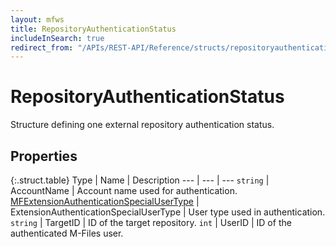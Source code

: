 ```yaml
---
layout: mfws
title: RepositoryAuthenticationStatus
includeInSearch: true
redirect_from: "/APIs/REST-API/Reference/structs/repositoryauthenticationstatus.html"
---
```


# RepositoryAuthenticationStatus

Structure defining one external repository authentication status.

## Properties

{:.struct.table}
Type | Name | Description
--- | --- | ---
`string` | AccountName | Account name used for authentication.
[MFExtensionAuthenticationSpecialUserType](https://developer.m-files.com/APIs/COM-API/Reference/index.html#MFilesAPI~MFExtensionAuthenticationSpecialUserType.html) | ExtensionAuthenticationSpecialUserType | User type used in authentication.
`string` | TargetID | ID of the target repository.
`int` | UserID | ID of the authenticated M-Files user.
